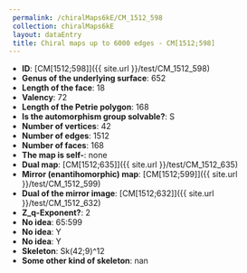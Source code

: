 ```yaml
--- 
 permalink: /chiralMaps6kE/CM_1512_598 
 collection: chiralMaps6kE
 layout: dataEntry
 title: Chiral maps up to 6000 edges - CM[1512;598]
---
```


- **ID**: [CM[1512;598]]({{ site.url }}/test/CM_1512_598)
- **Genus of the underlying surface**: 652
- **Length of the face**: 18
- **Valency**: 72
- **Length of the Petrie polygon**: 168
- **Is the automorphism group solvable?**: S
- **Number of vertices**: 42
- **Number of edges**: 1512
- **Number of faces**: 168
- **The map is self-**: none
- **Dual map**: [CM[1512;635]]({{ site.url }}/test/CM_1512_635)
- **Mirror (enantihomorphic) map**: [CM[1512;599]]({{ site.url }}/test/CM_1512_599)
- **Dual of the mirror image**: [CM[1512;632]]({{ site.url }}/test/CM_1512_632)
- **Z_q-Exponent?**: 2
- **No idea**:  65:599
- **No idea**: Y
- **No idea**: Y
- **Skeleton**: Sk(42;9)^12
- **Some other kind of skeleton**: nan
